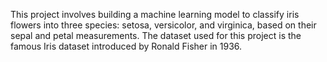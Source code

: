 This project involves building a machine learning model to classify iris flowers into three species: setosa, versicolor, and virginica, based on their sepal and petal measurements. The dataset used for this project is the famous Iris dataset introduced by Ronald Fisher in 1936.
